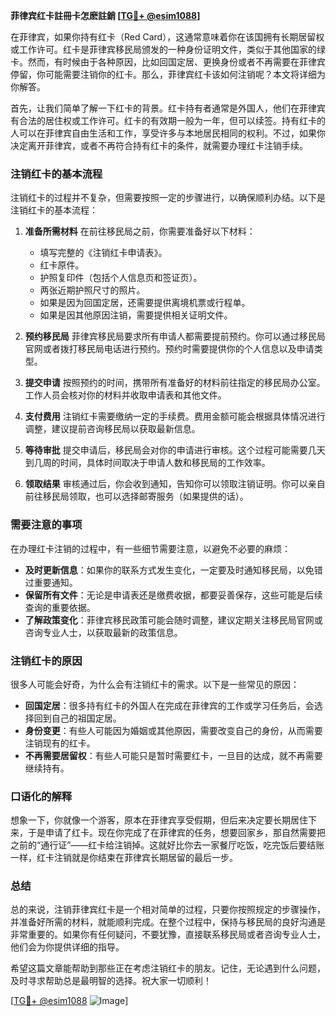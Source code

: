 **菲律宾红卡註冊卡怎麽註銷 [[TG💪+ @esim1088](https://t.me/s/esim1088)]**

在菲律宾，如果你持有红卡（Red Card），这通常意味着你在该国拥有长期居留权或工作许可。红卡是菲律宾移民局颁发的一种身份证明文件，类似于其他国家的绿卡。然而，有时候由于各种原因，比如回国定居、更换身份或者不再需要在菲律宾停留，你可能需要注销你的红卡。那么，菲律宾红卡该如何注销呢？本文将详细为你解答。

首先，让我们简单了解一下红卡的背景。红卡持有者通常是外国人，他们在菲律宾有合法的居住权或工作许可。红卡的有效期一般为一年，但可以续签。持有红卡的人可以在菲律宾自由生活和工作，享受许多与本地居民相同的权利。不过，如果你决定离开菲律宾，或者不再符合持有红卡的条件，就需要办理红卡注销手续。

### 注销红卡的基本流程

注销红卡的过程并不复杂，但需要按照一定的步骤进行，以确保顺利办结。以下是注销红卡的基本流程：

1. **准备所需材料**
   在前往移民局之前，你需要准备好以下材料：
   - 填写完整的《注销红卡申请表》。
   - 红卡原件。
   - 护照复印件（包括个人信息页和签证页）。
   - 两张近期护照尺寸的照片。
   - 如果是因为回国定居，还需要提供离境机票或行程单。
   - 如果是因其他原因注销，需要提供相关证明文件。

2. **预约移民局**
   菲律宾移民局要求所有申请人都需要提前预约。你可以通过移民局官网或者拨打移民局电话进行预约。预约时需要提供你的个人信息以及申请类型。

3. **提交申请**
   按照预约的时间，携带所有准备好的材料前往指定的移民局办公室。工作人员会核对你的材料并收取申请表和其他文件。

4. **支付费用**
   注销红卡需要缴纳一定的手续费。费用金额可能会根据具体情况进行调整，建议提前咨询移民局以获取最新信息。

5. **等待审批**
   提交申请后，移民局会对你的申请进行审核。这个过程可能需要几天到几周的时间，具体时间取决于申请人数和移民局的工作效率。

6. **领取结果**
   审核通过后，你会收到通知，告知你可以领取注销证明。你可以亲自前往移民局领取，也可以选择邮寄服务（如果提供的话）。

### 需要注意的事项

在办理红卡注销的过程中，有一些细节需要注意，以避免不必要的麻烦：

- **及时更新信息**：如果你的联系方式发生变化，一定要及时通知移民局，以免错过重要通知。
- **保留所有文件**：无论是申请表还是缴费收据，都要妥善保存，这些可能是后续查询的重要依据。
- **了解政策变化**：菲律宾移民政策可能会随时调整，建议定期关注移民局官网或咨询专业人士，以获取最新的政策信息。

### 注销红卡的原因

很多人可能会好奇，为什么会有注销红卡的需求。以下是一些常见的原因：

- **回国定居**：很多持有红卡的外国人在完成在菲律宾的工作或学习任务后，会选择回到自己的祖国定居。
- **身份变更**：有些人可能因为婚姻或其他原因，需要改变自己的身份，从而需要注销现有的红卡。
- **不再需要居留权**：有些人可能只是暂时需要红卡，一旦目的达成，就不再需要继续持有。

### 口语化的解释

想象一下，你就像一个游客，原本在菲律宾享受假期，但后来决定要长期居住下来，于是申请了红卡。现在你完成了在菲律宾的任务，想要回家乡，那自然需要把之前的“通行证”——红卡给注销掉。这就好比你去一家餐厅吃饭，吃完饭后要结账一样，红卡注销就是你结束在菲律宾长期居留的最后一步。

### 总结

总的来说，注销菲律宾红卡是一个相对简单的过程，只要你按照规定的步骤操作，并准备好所需的材料，就能顺利完成。在整个过程中，保持与移民局的良好沟通是非常重要的。如果你有任何疑问，不要犹豫，直接联系移民局或者咨询专业人士，他们会为你提供详细的指导。

希望这篇文章能帮助到那些正在考虑注销红卡的朋友。记住，无论遇到什么问题，及时寻求帮助总是最明智的选择。祝大家一切顺利！

[[TG💪+ @esim1088](https://t.me/s/esim1088) ![Image](https://i.postimg.cc/4NQfJmqS/Snipaste-2025-05-13-00-14-12.png)]